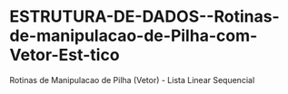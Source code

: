 # ESTRUTURA-DE-DADOS--Rotinas-de-manipulacao-de-Pilha-com-Vetor-Est-tico
 Rotinas de Manipulacao de Pilha (Vetor) - Lista Linear Sequencial
